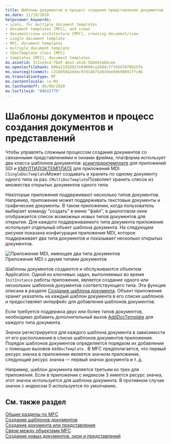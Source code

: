 ```yaml
---
title: Шаблоны документов и процесс создания представления документов
ms.date: 11/19/2018
helpviewer_keywords:
- icons, for multiple document templates
- document templates [MFC], and views
- document/view architecture [MFC], creating document/view
- single document template
- MFC, document templates
- multiple document template
- CDocTemplate class [MFC]
- templates [MFC], document templates
ms.assetid: 311ce4cd-fbdf-4ea1-a51b-5bb043abbcee
ms.openlocfilehash: b96a11926927e89890ca268dcff7d347079b25fb
ms.sourcegitcommit: c21b05042debc97d14875e019ee9d698691ffc0b
ms.translationtype: MT
ms.contentlocale: ru-RU
ms.lasthandoff: 06/09/2020
ms.locfileid: "84615775"
---
```

# <a name="document-templates-and-the-documentview-creation-process"></a>Шаблоны документов и процесс создания документов и представлений

Чтобы управлять сложным процессом создания документов со связанными представлениями и окнами фрейма, платформа использует два класса шаблонов документов: [ксингледоктемплате](reference/csingledoctemplate-class.md) для приложений SDI и [КМУЛТИДОКТЕМПЛАТЕ](reference/cmultidoctemplate-class.md) для приложений MDI. `CSingleDocTemplate`Может создавать и хранить по одному документу одного типа за раз. `CMultiDocTemplate`Позволяет хранить список из множества открытых документов одного типа.

Некоторые приложения поддерживают несколько типов документов. Например, приложение может поддерживать текстовые документы и графические документы. В таком приложении, когда пользователь выбирает команду "создать" в меню "файл", в диалоговом окне отображается список возможных новых типов документов для открытия. Для каждого поддерживаемого типа документа приложение использует отдельный объект шаблона документа. На следующем рисунке показана конфигурация приложения MDI, которое поддерживает два типа документов и показывает несколько открытых документов.

![Приложение MDI, имеющее два типа документов](../mfc/media/vc387h1.gif "Приложение MDI, имеющее два типа документов") <br/>
Приложение MDI с двумя типами документов

Шаблоны документов создаются и обслуживаются объектом Application. Одной из ключевых задач, выполняемых во время `InitInstance` работы приложения, является создание одного или нескольких шаблонов документов соответствующего типа. Эта функция описана в разделе [Создание шаблона документа](document-template-creation.md). Объект приложения хранит указатель на каждый шаблон документа в его списке шаблонов и предоставляет интерфейс для добавления шаблонов документов.

Если требуется поддержка двух или более типов документов, необходимо добавить дополнительный вызов [AddDocTemplate](reference/cwinapp-class.md#adddoctemplate) для каждого типа документа.

Значок регистрируется для каждого шаблона документа в зависимости от его расположения в списке шаблонов документов приложения. Порядок шаблонов документов определяется порядком их добавления с помощью вызовов `AddDocTemplate` . В MFC предполагается, что первый ресурс значка в приложении является значком приложения, следующий ресурс значка — первый значок документа и т. д.

Например, шаблон документа является третьим из трех для приложения. Если в приложении с индексом 3 имеется ресурс значка, этот значок используется для шаблона документа. В противном случае значок с индексом 0 используется по умолчанию.

## <a name="see-also"></a>См. также раздел

[Общие разделы по MFC](general-mfc-topics.md)<br/>
[Создание шаблонов документов](document-template-creation.md)<br/>
[Создание документа или представления](document-view-creation.md)<br/>
[Связи между объектами MFC](relationships-among-mfc-objects.md)<br/>
[Создание новых документов, окон и представлений](creating-new-documents-windows-and-views.md)
